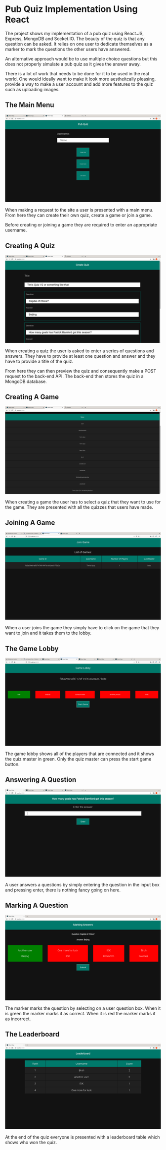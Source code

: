 # Pub Quiz Implementation Using React

The project shows my implementation of a pub quiz using React.JS, Express, MongoDB and Socket.IO.
The beauty of the quiz is that any question can be asked. It relies on one user to dedicate themselves
as a marker to mark the questions the other users have answered.

An alternative approach would be to use multiple choice questions but this does not properly simulate
a pub quiz as it gives the answer away.

There is a lot of work that needs to be done for it to be used in the real world. One would ideally want to
make it look more aestheitcally pleasing, provide a way to make a user account and add more features to the quiz
such as uploading images.

## The Main Menu

![The Main Menu](./screenshots/main_menu.png)

When making a request to the site a user is presented with a main menu. From here they can create their
own quiz, create a game or join a game.

Before creating or joining a game they are required to enter an appropriate username.

## Creating A Quiz

![Creating A Quiz](./screenshots/create_quiz.png)

When creating a quiz the user is asked to enter a series of questions and answers. They have to
provide at least one question and answer and they have to provide a title of the quiz.

From here they can then preview the quiz and consequently make a POST request to the back-end API. The
back-end then stores the quiz in a MongoDB database.

## Creating A Game

![Creating A Game](./screenshots/create_game.png)

When creating a game the user has to select a quiz that they want to use for the game. They are presented
with all the quizzes that users have made.

## Joining A Game

![Joining A Game](./screenshots/join_game.png)

When a user joins the game they simply have to click on the game that they want to join and it takes them to
the lobby.

## The Game Lobby

![The Game Lobby](./screenshots/game_lobby.png)

The game lobby shows all of the players that are connected and it shows the quiz master in green. Only
the quiz master can press the start game button.

## Answering A Question

![Answering A Question](./screenshots/answer_question.png)

A user answers a questions by simply entering the question in the input box and pressing enter, there
is nothing fancy going on here.

## Marking A Question

![Marking A Question](./screenshots/marker.png)

The marker marks the question by selecting on a user question box. When it is green
the marker marks it as correct. When it is red the marker marks it as incorrect.

## The Leaderboard

![The Leaderboard](./screenshots/leaderboard.png)

At the end of the quiz everyone is presented with a leaderboard table which shows who won the quiz.
